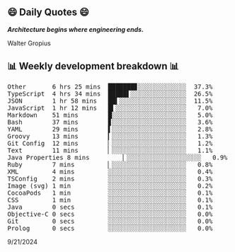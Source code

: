 ## 😄 Daily Quotes 😄

_**Architecture begins where engineering ends.**_

Walter Gropius



## 📊 Weekly development breakdown 📊

<pre>Other       6 hrs 25 mins  ███████▊░░░░░░░░░░░░░  37.3%
TypeScript  4 hrs 34 mins  █████▌░░░░░░░░░░░░░░░  26.5%
JSON        1 hr 58 mins   ██▍░░░░░░░░░░░░░░░░░░  11.5%
JavaScript  1 hr 12 mins   █▍░░░░░░░░░░░░░░░░░░░   7.0%
Markdown    51 mins        █░░░░░░░░░░░░░░░░░░░░   5.0%
Bash        37 mins        ▊░░░░░░░░░░░░░░░░░░░░   3.6%
YAML        29 mins        ▌░░░░░░░░░░░░░░░░░░░░   2.8%
Groovy      13 mins        ▎░░░░░░░░░░░░░░░░░░░░   1.3%
Git Config  12 mins        ▏░░░░░░░░░░░░░░░░░░░░   1.2%
Text        11 mins        ▏░░░░░░░░░░░░░░░░░░░░   1.1%
Java Properties 8 mins         ▏░░░░░░░░░░░░░░░░░░░░   0.9%
Ruby        7 mins         ▏░░░░░░░░░░░░░░░░░░░░   0.8%
XML         4 mins         ░░░░░░░░░░░░░░░░░░░░░   0.4%
TSConfig    2 mins         ░░░░░░░░░░░░░░░░░░░░░   0.3%
Image (svg) 1 min          ░░░░░░░░░░░░░░░░░░░░░   0.2%
CocoaPods   1 min          ░░░░░░░░░░░░░░░░░░░░░   0.1%
CSS         1 min          ░░░░░░░░░░░░░░░░░░░░░   0.1%
Java        0 secs         ░░░░░░░░░░░░░░░░░░░░░   0.1%
Objective-C 0 secs         ░░░░░░░░░░░░░░░░░░░░░   0.0%
Git         0 secs         ░░░░░░░░░░░░░░░░░░░░░   0.0%
Prolog      0 secs         ░░░░░░░░░░░░░░░░░░░░░   0.0%</pre>

9/21/2024
